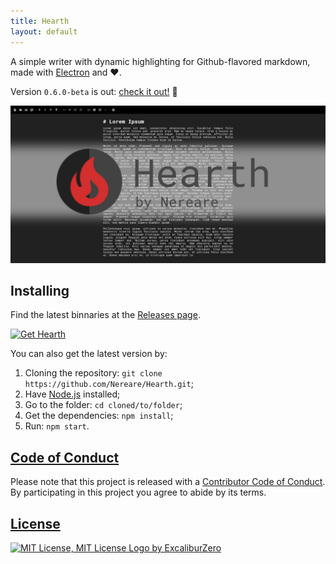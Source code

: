 ```yaml
---
title: Hearth
layout: default
---
```


A simple writer with dynamic highlighting for Github-flavored markdown, made with [Electron](https://electronjs.org/) and :heart:.

Version `0.6.0-beta` is out: [check it out!](https://github.com/Nereare/Hearth/releases/tag/v0.6.0-beta) :tada:

![Hearth image banner](./Hearth.jpg)

## Installing

Find the latest binnaries at the [Releases page](https://github.com/Nereare/Hearth/releases).

[![Get Hearth](https://img.shields.io/badge/Get%20Hearth-Releases-green)](https://github.com/Nereare/Hearth/releases)

You can also get the latest version by:

1. Cloning the repository: `git clone https://github.com/Nereare/Hearth.git`;
2. Have [Node.js](https://nodejs.org/) installed;
3. Go to the folder: `cd cloned/to/folder`;
4. Get the dependencies: `npm install`;
5. Run: `npm start`.

## [Code of Conduct](code-of-conduct.md)

Please note that this project is released with a [Contributor Code of Conduct](https://github.com/nereare/Hearth/blob/master/code-of-conduct.md). By participating in this project you agree to abide by its terms.

## [License](license.md)

[![MIT License, MIT License Logo by ExcaliburZero](http://i.imgur.com/Ze3dFob.png "MIT License")](https://opensource.org/licenses/MIT)
